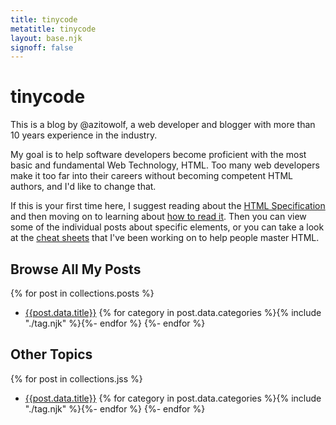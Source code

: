 ```yaml
---
title: tinycode
metatitle: tinycode
layout: base.njk
signoff: false
---
```


# tinycode

This is a blog by @azitowolf, a web developer and blogger with more than 10 years experience in the industry.

My goal is to help software developers become proficient with the most basic and fundamental Web Technology, HTML. Too many web developers make it too far into their careers without becoming competent HTML authors, and I'd like to change that. 

If this is your first time here, I suggest reading about the [HTML Specification](/posts/html-how-to-read-the-spec/) and then moving on to learning about [how to read it](/posts/html-how-to-read-the-spec/). Then you can view some of the individual posts about specific elements, or you can take a look at the [cheat sheets]() that I've been working on to help people master HTML.

<!-- TODO: ORDER BY DATE PUBLISHED -->
<!-- TODO: show only html posts in main view -->

## Browse All My Posts

{% for post in collections.posts %}
- [{{post.data.title}}]({{post.url}}) {% for category in post.data.categories %}{% include "./tag.njk" %}{%- endfor %}
{%- endfor %}

## Other Topics

{% for post in collections.jss %}
- [{{post.data.title}}]({{post.url}}) {% for category in post.data.categories %}{% include "./tag.njk" %}{%- endfor %}
{%- endfor %}
